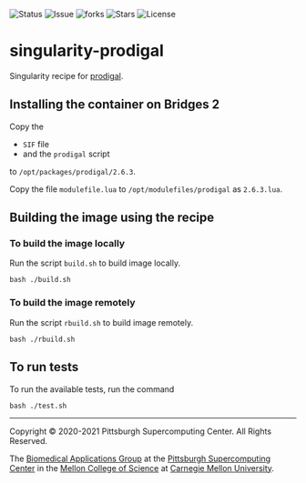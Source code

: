 ![Status](https://github.com/pscedu/singularity-prodigal/actions/workflows/main.yml/badge.svg)
![Issue](https://img.shields.io/github/issues/pscedu/singularity-prodigal)
![forks](https://img.shields.io/github/forks/pscedu/singularity-prodigal)
![Stars](https://img.shields.io/github/stars/pscedu/singularity-prodigal)
![License](https://img.shields.io/github/license/pscedu/singularity-prodigal)

# singularity-prodigal
Singularity recipe for [prodigal](https://github.com/hyattpd/Prodigal).

## Installing the container on Bridges 2
Copy the

* `SIF` file
* and the `prodigal` script

to `/opt/packages/prodigal/2.6.3`.

Copy the file `modulefile.lua` to `/opt/modulefiles/prodigal` as `2.6.3.lua`.

## Building the image using the recipe
### To build the image locally
Run the script `build.sh` to build image locally.

```
bash ./build.sh
```

### To build the image remotely
Run the script `rbuild.sh` to build image remotely.

```
bash ./rbuild.sh
```

## To run tests
To run the available tests, run the command

```
bash ./test.sh
```

---
Copyright © 2020-2021 Pittsburgh Supercomputing Center. All Rights Reserved.

The [Biomedical Applications Group](https://www.psc.edu/biomedical-applications/) at the [Pittsburgh Supercomputing
Center](http://www.psc.edu) in the [Mellon College of Science](https://www.cmu.edu/mcs/) at [Carnegie Mellon University](http://www.cmu.edu).

